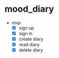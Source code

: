 # mood_diary

- mvp
  - [x] sign up
  - [x] sign in
  - [x] create diary
  - [x] read diary
  - [x] delete diary
